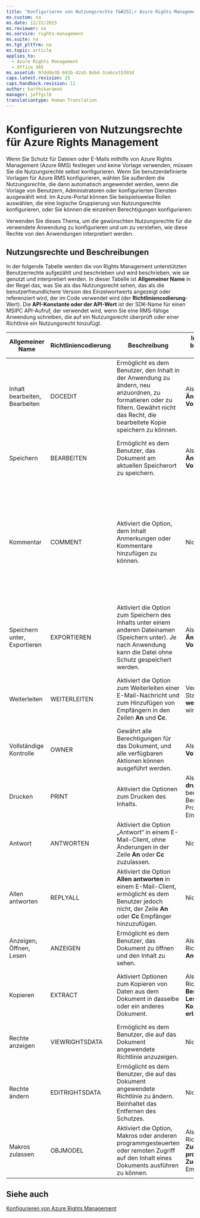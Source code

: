 ```yaml
---
title: "Konfigurieren von Nutzungsrechte f&#252;r Azure Rights Management"
ms.custom: na
ms.date: 12/22/2015
ms.reviewer: na
ms.service: rights-management
ms.suite: na
ms.tgt_pltfrm: na
ms.topic: article
applies_to: 
  - Azure Rights Management
  - Office 365
ms.assetid: 97ddde38-b91b-42a5-8eb4-3ce6ce15393d
caps.latest.revision: 25
caps.handback.revision: 11
author: karthikaraman
manager: jeffgilb
translationtype: Human Translation
---
```

# Konfigurieren von Nutzungsrechte f&#252;r Azure Rights Management
Wenn Sie Schutz für Dateien oder E-Mails mithilfe von Azure Rights Management (Azure RMS) festlegen und keine Vorlage verwenden, müssen Sie die Nutzungsrechte selbst konfigurieren. Wenn Sie benutzerdefinierte Vorlagen für Azure RMS konfigurieren, wählen Sie außerdem die Nutzungsrechte, die dann automatisch angewendet werden, wenn die Vorlage von Benutzern, Administratoren oder konfigurierten Diensten ausgewählt wird. Im Azure-Portal können Sie beispielsweise Rollen auswählen, die eine logische Gruppierung von Nutzungsrechte konfigurieren, oder Sie können die einzelnen Berechtigungen konfigurieren:

Verwenden Sie dieses Thema, um die gewünschten Nutzungsrechte für die verwendete Anwendung zu konfigurieren und um zu verstehen, wie diese Rechte von den Anwendungen interpretiert werden.

## Nutzungsrechte und Beschreibungen
In der folgende Tabelle werden die von Rights Management unterstützten Benutzerrechte aufgezählt und beschrieben und wird beschrieben, wie sie genutzt und interpretiert werden. In dieser Tabelle ist **Allgemeiner Name** in der Regel das, was Sie als das Nutzungsrecht sehen, das als die benutzerfreundlichere Version des Einzelwortwerts angezeigt oder referenziert wird, der im Code verwendet wird (der **Richtliniencodierung**-Wert). Die **API-Konstante oder der API-Wert** ist der SDK-Name für einen MSIPC API-Aufruf, der verwendet wird, wenn Sie eine RMS-fähige Anwendung schreiben, die auf ein Nutzungsrecht überprüft oder einer Richtlinie ein Nutzungsrecht hinzufügt.

|Allgemeiner Name|Richtliniencodierung|Beschreibung|Implementierung in benutzerdefinierten Office-Rechten|Name des Azure-Portals|Name in den AD RMS-Vorlagen|API-Konstante oder API-Wert|Zusätzliche Informationen|
|--------------------|------------------------|----------------|---------------------------------------------------------|--------------------------|-------------------------------|-------------------------------|-----------------------------|
|Inhalt bearbeiten, Bearbeiten|DOCEDIT|Ermöglicht es dem Benutzer, den Inhalt in der Anwendung zu ändern, neu anzuordnen, zu formatieren oder zu filtern. Gewährt nicht das Recht, die bearbeitete Kopie speichern zu können.|Als Teil der Optionen **Ändern** und **Vollzugriff**.|**Inhalt bearbeiten**|**Bearbeiten**|Nicht verfügbar|In Office-Anwendungen ermöglicht dieses Recht es den Benutzern auch, das Dokument zu speichern.|
|Speichern|BEARBEITEN|Ermöglicht es dem Benutzer, das Dokument am aktuellen Speicherort zu speichern.|Als Teil der Optionen **Ändern** und **Vollzugriff**.|**Datei speichern**|**Speichern**|IPC_GENERIC_WRITEL"EDIT"|In Office-Anwendungen ermöglicht dieses Recht es den Benutzern auch, das Dokument zu ändern.|
|Kommentar|COMMENT|Aktiviert die Option, dem Inhalt Anmerkungen oder Kommentare hinzufügen zu können.|Nicht implementiert.|Nicht implementiert.|Nicht implementiert.|IPC_GENERIC_COMMENTL"COMMENT"|Dieses Recht ist im SDK verfügbar, ist als eine Ad-hoc-Richtlinie im RMS-Schutz-Modul (RMSProtection) für Windows PowerShell verfügbar und wurde in einigen Anwendungen von Softwarelieferanten implementiert. Es wird allerdings nicht häufig verwendet und wird derzeit nicht vom Office-Anwendungen unterstützt.|
|Speichern unter, Exportieren|EXPORTIEREN|Aktiviert die Option zum Speichern des Inhalts unter einem anderen Dateinamen (Speichern unter). Je nach Anwendung kann die Datei ohne Schutz gespeichert werden.|Als Teil der Optionen **Ändern** und **Vollzugriff**.|**Inhalt exportieren (Speichern unter)**|**Exportieren (Speichern unter)**|IPC_GENERIC_EXPORTL"EXPORT"|Durch dieses Recht hat der Benutzer auch die Möglichkeit, andere Exportoptionen in Anwendungen auszuführen, beispielsweise **An OneNote senden**.|
|Weiterleiten|WEITERLEITEN|Aktiviert die Option zum Weiterleiten einer E-Mail-Nachricht und zum Hinzufügen von Empfängern in den Zeilen **An** und **Cc**.|Verweigert, wenn die Standardrichtlinie **Nicht weiterleiten** verwendet wird.|**Weiterleiten**|**Weiterleiten**|IPC_EMAIL_FORWARDL"FORWARD"|Gestattet es dem Weiterleiter nicht, anderen Benutzern Berechtigungen als Teil des Weiterleitungsvorgangs zu gewähren.|
|Vollständige Kontrolle|OWNER|Gewährt alle Berechtigungen für das Dokument, und alle verfügbaren Aktionen können ausgeführt werden.|Als benutzerdefinierte **Vollzugriff**-Option.|**Vollständige Kontrolle**|**Vollständige Kontrolle**|IPC_GENERIC_ALLL"OWNER"|Umfasst die Möglichkeit, den Schutz zu entfernen.|
|Drucken|PRINT|Aktiviert die Optionen zum Drucken des Inhalts.|Als Option **Inhalt drucken** in benutzerdefinierten Berechtigungen. Keine Pro-Empfänger-Einstellung.|**Drucken**|**Drucken**|IPC_GENERIC_PRINTL"PRINT|Keine weiteren Informationen|
|Antwort|ANTWORTEN|Aktiviert die Option „Antwort“ in einem E-Mail-Client, ohne Änderungen in der Zeile **An** oder **Cc** zuzulassen.|Nicht verfügbar|**Antwort**|**Antwort**|IPC_EMAIL_REPLY|Keine weiteren Informationen|
|Allen antworten|REPLYALL|Aktiviert die Option **Allen antworten** in einem E-Mail-Client, ermöglicht es dem Benutzer jedoch nicht, der Zeile **An** oder **Cc** Empfänger hinzuzufügen.|Nicht verfügbar|**Allen antworten**|**Allen antworten**|IPC_EMAIL_REPLYALLL"REPLYALL"|Keine weiteren Informationen|
|Anzeigen, Öffnen, Lesen|ANZEIGEN|Ermöglicht es dem Benutzer, das Dokument zu öffnen und den Inhalt zu sehen.|Als benutzerdefinierte Richtlinie **Lesen**, Option **Anzeigen**.|**Inhalt anzeigen**|**Anzeigen**|IPC_GENERIC_READL"VIEW"|Keine weiteren Informationen|
|Kopieren|EXTRACT|Aktiviert Optionen zum Kopieren von Daten aus dem Dokument in dasselbe oder ein anderes Dokument.|Als benutzerdefinierte Richtlinienoption **Benutzern mit Lesezugriff das Kopieren des Inhalts erlauben**.|**Inhalt kopieren und extrahieren**|**Extract**|IPC_GENERIC_EXTRACTL"EXTRACT"|In einigen Anwendungen ermöglicht es auch, dass das gesamte Dokument ungeschützt gespeichert werden kann.|
|Rechte anzeigen|VIEWRIGHTSDATA|Ermöglicht es dem Benutzer, die auf das Dokument angewendete Richtlinie anzuzeigen.|Nicht implementiert.|**Zugewiesene Rechte anzeigen**|**Rechte anzeigen**|IPC_READ_RIGHTSL"VIEWRIGHTSDATA"|Von einigen Anwendungen ignoriert.|
|Rechte ändern|EDITRIGHTSDATA|Ermöglicht es dem Benutzer, die auf das Dokument angewendete Richtlinie zu ändern. Beinhaltet das Entfernen des Schutzes.|Nicht implementiert.|**Rechte ändern**|**Rechte bearbeiten**|IPC_WRITE_RIGHTSL"EDITRIGHTSDATA"|Keine weiteren Informationen|
|Makros zulassen|OBJMODEL|Aktiviert die Option, Makros oder anderen programmgesteuerten oder remoten Zugriff auf den Inhalt eines Dokuments ausführen zu können.|Als benutzerdefinierte Richtlinienoption zum **Zulassen von programmgesteuertem Zugriff**. Keine Pro-Empfänger-Einstellung.|**Makros zulassen**|**Makros zulassen**|Nicht verfügbar|Keine weiteren Informationen|

## Siehe auch
[Konfigurieren von Azure Rights Management](../../ems/AADRightsMgmt/Configuring-Azure-Rights-Management.md)

